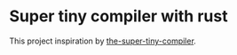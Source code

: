 # Super tiny compiler with rust

This project inspiration by [the-super-tiny-compiler](https://github.com/jamiebuilds/the-super-tiny-compiler).
